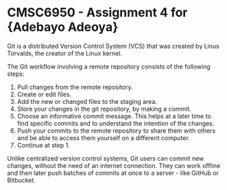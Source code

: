 # CMSC6950 - Assignment 4 for {Adebayo Adeoya}

Git is a distributed Version Control System (VCS) that was created by
Linus Torvalds, the creator of the Linux kernel.


The Git workflow involving a remote repository consists of the following steps:

1. Pull changes from the remote repository.
2. Create or edit files.
3. Add the new or changed files to the staging area.
4. Store your changes in the git repository, by making a commit.
5. Choose an informative commit message. This helps at a later time to find
specific commits and to understand the intention of the changes.
6. Push your commits to the remote repository to share them with others
and be able to access them yourself on a different computer.
7. Continue at step 1.

Unlike centralized version control systems, Git users can commit new changes,
without the need of an internet connection.  They can work offline and then later
push batches of commits at once to a server - like GitHub or Bitbucket.
